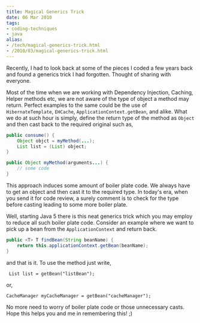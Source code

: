 ```yaml
---
title: Magical Generics Trick
date: 06 Mar 2010
tags: 
- coding-techniques
- java
alias:
- /tech/magical-generics-trick.html
- /2010/03/magical-generics-trick.html
---
```


Recently, I had to look back at some of the pieces I coded a few years back and 
found a generics trick I had forgotten. Thought of sharing with everyone.

Most of the time when we are working with Dependency Injection, Caching, Helper 
methods etc, we are not aware of the type of object a method may return. Perfect 
examples to the same could be the use of `HibernateTemplate`, `EHCache`, 
`ApplicationContext.getBean`, and alike. What we do at such hour is simply, define 
the return type of the method as `Object` and then cast back to the required original such as,

<!-- break here -->


```java
public consume() {
	Object objct = myMethod(...);
	List list = (List) object;
}

public Object myMethod(arguments...) {
	// some code
}
```

This approach induces some amount of boiler plate code. We always have to get an 
object and then cast it to the required type. In today's era, when you send it for 
code review, a surely comment is to check for the type before casting leading to 
some more boiler plate.

Well, starting Java 5 there is this neat generics trick which you may employ to 
reduce all such boiler plate code. Consider an example where we want to pick up 
a bean from the `ApplicationContext` and return back.

```java
public <T> T findBean(String beanName) {
	return this.applicationContext.getBean(beanName);
}
```

and that is it. To use the method just write,

```
 List list = getBean("listBean");
 ```
 or,
 ```
 CacheManager myCacheManager = getBean("cacheManager");
 ```

No more need to worry of boiler plate code or those unnecessary casts. Hope this helps you and me in remembering this! ;)